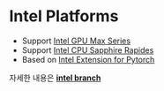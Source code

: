 # Intel Platforms

* Support [Intel GPU Max Series](https://www.intel.com/content/www/us/en/products/details/discrete-gpus/data-center-gpu/max-series.html)    
* Support [Intel CPU Sapphire Rapides](https://ark.intel.com/content/www/us/en/ark/products/codename/126212/products-formerly-sapphire-rapids.html)    
* Based on [Intel Extension for Pytorch](https://intel.github.io/intel-extension-for-pytorch)    

자세한 내용은 [**intel branch**](https://github.com/haotian-liu/LLaVA/tree/intel/docs/intel)
